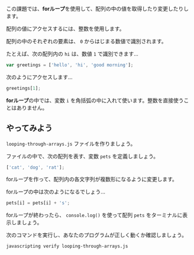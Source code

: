 この課題では、**forループ**を使用して、配列の中の値を取得したり変更したりします。

配列の値にアクセスするには、整数を使用します。

配列の中のそれぞれの要素は、 `0` からはじまる数値で識別されます。

たとえば、次の配列内の `hi` は、数値 `1` で識別できます...

```js
var greetings = ['hello', 'hi', 'good morning'];
```

次のようにアクセスします...

```js
greetings[1];
```

**forループ**の中では、変数 `i` を角括弧の中に入れて使います。整数を直接使うことはありません。

## やってみよう

`looping-through-arrays.js` ファイルを作りましょう。


ファイルの中で、次の配列を表す、変数 `pets` を定義しましょう。

```js
['cat', 'dog', 'rat'];
```

forループを作って、配列内の各文字列が複数形になるように変更します。

forループの中は次のようになるでしょう...

```js
pets[i] = pets[i] + 's';
```

forループが終わったら、 `console.log()` を使って配列 `pets` をターミナルに表示しましょう。

次のコマンドを実行し、あなたのプログラムが正しく動くか確認しましょう。

```bash
javascripting verify looping-through-arrays.js
```
